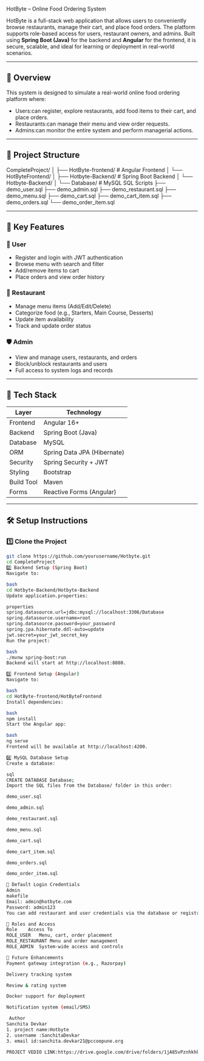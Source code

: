 HotByte – Online Food Ordering System

HotByte is a full-stack web application that allows users to conveniently browse restaurants, manage their cart, and place food orders. The platform supports role-based access for users, restaurant owners, and admins. Built using **Spring Boot (Java)** for the backend and **Angular** for the frontend, it is secure, scalable, and ideal for learning or deployment in real-world scenarios.

---

## 🔎 Overview

This system is designed to simulate a real-world online food ordering platform where:

- Users:can register, explore restaurants, add food items to their cart, and place orders.
- Restaurants:can manage their menu and view order requests.
- Admins:can monitor the entire system and perform managerial actions.

---

## 📁 Project Structure

CompleteProject/
│
├── HotByte-frontend/ # Angular Frontend
│ └── HotByteFrontend/
│
├── Hotbyte-Backend/ # Spring Boot Backend
│ └── Hotbyte-Backend/
│
└── Database/ # MySQL SQL Scripts
├── demo_user.sql
├── demo_admin.sql
├── demo_restaurant.sql
├── demo_menu.sql
├── demo_cart.sql
├── demo_cart_item.sql
├── demo_orders.sql
└── demo_order_item.sql

---

## 🚀 Key Features

### 👤 User
- Register and login with JWT authentication
- Browse menu with search and filter
- Add/remove items to cart
- Place orders and view order history

### 🍴 Restaurant
- Manage menu items (Add/Edit/Delete)
- Categorize food (e.g., Starters, Main Course, Desserts)
- Update item availability
- Track and update order status

### 🛡️ Admin
- View and manage users, restaurants, and orders
- Block/unblock restaurants and users
- Full access to system logs and records

---

## 🧰 Tech Stack

| Layer         | Technology                      |
|---------------|----------------------------------|
| Frontend      | Angular 16+                      |
| Backend       | Spring Boot (Java)               |
| Database      | MySQL                            |
| ORM           | Spring Data JPA (Hibernate)      |
| Security      | Spring Security + JWT            |
| Styling       | Bootstrap                        |
| Build Tool    | Maven                            |
| Forms         | Reactive Forms (Angular)         |

---

## 🛠️ Setup Instructions

### 1️⃣ Clone the Project

```bash
git clone https://github.com/yourusername/Hotbyte.git
cd CompleteProject
2️⃣ Backend Setup (Spring Boot)
Navigate to:

bash
cd Hotbyte-Backend/Hotbyte-Backend
Update application.properties:

properties
spring.datasource.url=jdbc:mysql://localhost:3306/Database
spring.datasource.username=root
spring.datasource.password=your_password
spring.jpa.hibernate.ddl-auto=update
jwt.secret=your_jwt_secret_key
Run the project:

bash
./mvnw spring-boot:run
Backend will start at http://localhost:8080.

3️⃣ Frontend Setup (Angular)
Navigate to:

bash
cd HotByte-frontend/HotByteFrontend
Install dependencies:

bash
npm install
Start the Angular app:

bash
ng serve
Frontend will be available at http://localhost:4200.

4️⃣ MySQL Database Setup
Create a database:

sql
CREATE DATABASE Database;
Import the SQL files from the Database/ folder in this order:

demo_user.sql

demo_admin.sql

demo_restaurant.sql

demo_menu.sql

demo_cart.sql

demo_cart_item.sql

demo_orders.sql

demo_order_item.sql

🔐 Default Login Credentials
Admin
makefile
Email: admin@hotbyte.com
Password: admin123
You can add restaurant and user credentials via the database or registration flow.

🧪 Roles and Access
Role	Access To
ROLE_USER	Menu, cart, order placement
ROLE_RESTAURANT	Menu and order management
ROLE_ADMIN	System-wide access and controls

🌟 Future Enhancements
Payment gateway integration (e.g., Razorpay)

Delivery tracking system

Review & rating system

Docker support for deployment

Notification system (email/SMS)

 Author
Sanchita Devkar
1. project name:Hotbyte
2. username :SanchitaDevkar
3. email id:sanchita.devkar21@pccoepune.org

PROJECT VEDIO LINK:https://drive.google.com/drive/folders/1jA85vPznhkhbxpuD4ZKd4ocj9D65MLeS?usp=sharing

